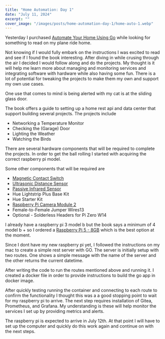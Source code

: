 ```yaml
---
title: "Home Automation: Day 1"
date: "July 11, 2024"
excerpt: ""
cover_image: "/images/posts/home-automation-day-1/home-auto-1.webp"
---
```


Yesterday I purchased [Automate Your Home Using Go](https://pragprog.com/titles/gohome/automate-your-home-using-go/) while looking for something to read on my plane ride home.

Not knowing if I would fully embark on the instructions I was excited to read and see if I found the book interesting. After diving in while crusing through the air I decided I would follow along and do the projects. My thought is it will help me learn more about managing and monitoring services and integrating software with hardware while also having some fun. There is a lot of potential for tweaking the projects to make them my own and support my own use cases.

One use that comes to mind is being alerted with my cat is at the sliding glass door.

The book offers a guide to setting up a home rest api and data center that support building several projects. The projects include

- Networking a Temperature Monitor
- Checking the (Garage) Door
- Lighting the Weather
- Watching the Birds

There are several hardware components that will be required to complete the projects. In order to get the ball rolling I started with acquiring the correct raspberry pi model.

Some other components that will be required are

- [Magnetic Contact Switch](https://www.adafruit.com/product/375)
- [Ultrasonic Distance Sensor](https://www.sparkfun.com/products/15569)
- [Passive Infrared Sensor](https://chicagodist.com/products/adjustable-infrared-pir-motion-sensor)
- Hue Lightstrip Plus Base Kit
- Hue Starter Kit
- [Raspberry Pi Camera Module 2](https://www.raspberrypi.com/products/camera-module-v2/)
- Female-to-Female Jumper Wires13
- Optional - Solderless Headers for Pi Zero W14

I already have a raspberry pi 3 model b but the book says a minimum of 4 model b + so I ordered a [Raspberry Pi 5 - 8GB](https://www.raspberrypi.com/products/raspberry-pi-5/) which is the best option at the moment.

Since I dont have my new raspberry pi yet, I followed the instructions on my mac to create a simple rest server with GO. The server is initially setup with two routes. One shows a simple message with the name of the server and the other returns the current datetime.

After writing the code to run the routes mentioned above and running it. I created a docker file in order to provide instructions to build the go app in docker image.

After quickly testing running the container and connecting to each route to confirm the functionality I thought this was a a good stopping point to wait for my raspberry pi to arrive. The next step requires installation of Gitea, Prometheus, and Grafana. My understanding is these will help monitor the services I set up by providing metrics and alerts.

The raspberry pi is expected to arrive in July 12th. At that point I will have to set up the computer and quickly do this work again and continue on with the next steps.

